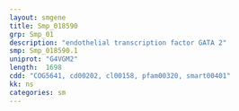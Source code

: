```yaml
---
layout: smgene
title: Smp_018590
grp: Smp_01
description: "endothelial transcription factor GATA 2"
smp: Smp_018590.1
uniprot: "G4VGM2"
length:  1698
cdd: "COG5641, cd00202, cl00158, pfam00320, smart00401"
kk: ns
categories: sm
---
```

